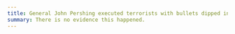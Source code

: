 ```yaml
---
title: General John Pershing executed terrorists with bullets dipped in pig's blood
summary: There is no evidence this happened.
---
```

